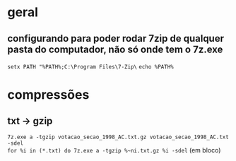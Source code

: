 # geral
## configurando para poder rodar 7zip de qualquer pasta do computador, não só onde tem o 7z.exe
`setx PATH "%PATH%;C:\Program Files\7-Zip\`
`echo %PATH%`

# compressões
## txt -> gzip
`7z.exe a -tgzip votacao_secao_1998_AC.txt.gz votacao_secao_1998_AC.txt -sdel`\
`for %i in (*.txt) do 7z.exe a -tgzip %~ni.txt.gz %i -sdel` (em bloco)
